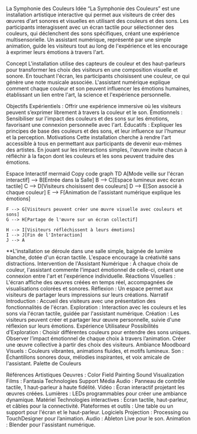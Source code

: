 
La Symphonie des Couleurs
Idée
“La Symphonie des Couleurs” est une installation artistique interactive qui permet aux visiteurs de créer des œuvres d'art sonores et visuelles en utilisant des couleurs et des sons. Les participants interagissent avec un écran tactile pour sélectionner des couleurs, qui déclenchent des sons spécifiques, créant une expérience multisensorielle. Un assistant numérique, représenté par une simple animation, guide les visiteurs tout au long de l'expérience et les encourage à exprimer leurs émotions à travers l'art.

Concept
L'installation utilise des capteurs de couleur et des haut-parleurs pour transformer les choix des visiteurs en une composition visuelle et sonore. En touchant l'écran, les participants choisissent une couleur, ce qui génère une note musicale associée. L'assistant numérique explique comment chaque couleur et son peuvent influencer les émotions humaines, établissant un lien entre l'art, la science et l'expérience personnelle.

Objectifs
Expérientiels : Offrir une expérience immersive où les visiteurs peuvent s’exprimer librement à travers la couleur et le son.
Émotionnels : Sensibiliser sur l'impact des couleurs et des sons sur les émotions, favorisant une connexion personnelle avec l'art.
Éducatifs : Expliquer les principes de base des couleurs et des sons, et leur influence sur l'humeur et la perception.
Motivations
Cette installation cherche à rendre l'art accessible à tous en permettant aux participants de devenir eux-mêmes des artistes. En jouant sur les interactions simples, l'œuvre invite chacun à réfléchir à la façon dont les couleurs et les sons peuvent traduire des émotions.

Espace Interactif
mermaid
Copy code
graph TD
    A[Mode veille sur l'écran interactif] --> B[Entrée dans la Salle]
    B --> C[Espace lumineux avec écran tactile]
    C --> D[Visiteurs choisissent des couleurs]
    D --> E[Son associé à chaque couleur]
    E --> F[Animation de l'assistant numérique explique les émotions]
    
    F --> G[Visiteurs peuvent créer une œuvre visuelle avec couleurs et sons]
    G --> H[Partage de l'œuvre sur un écran collectif]
    
    H --> I[Visiteurs réfléchissent à leurs émotions]
    I --> J[Fin de l'Interaction]
    J --> A
**L'installation se déroule dans une salle simple, baignée de lumière blanche, dotée d'un écran tactile. L'espace encourage la créativité sans distractions.
Intervention de l'Assistant Numérique : À chaque choix de couleur, l'assistant commente l'impact émotionnel de celle-ci, créant une connexion entre l'art et l'expérience individuelle.
Réactions Visuelles : L'écran affiche des œuvres créées en temps réel, accompagnées de visualisations colorées et sonores.
Réflexion : Un espace permet aux visiteurs de partager leurs impressions sur leurs créations.
Narratif
Introduction : Accueil des visiteurs avec une présentation des fonctionnalités de l'écran.
Exploration : Interaction avec les couleurs et les sons via l'écran tactile, guidée par l'assistant numérique.
Création : Les visiteurs peuvent créer et partager leur œuvre personnelle, suivie d'une réflexion sur leurs émotions.
Expérience Utilisateur
Possibilités d'Exploration :
Choisir différentes couleurs pour entendre des sons uniques.
Observer l’impact émotionnel de chaque choix à travers l’animation.
Créer une œuvre collective à partir des choix des visiteurs.
Ambiance
Moodboard
Visuels : Couleurs vibrantes, animations fluides, et motifs lumineux.
Son : Échantillons sonores doux, mélodies inspirantes, et voix amicale de l'assistant.
Palette de Couleurs

Références Artistiques
Oeuvres :
Color Field Painting
Sound Visualization
Films :
Fantasia
Technologies
Support Média
Audio : Panneau de contrôle tactile, 1 haut-parleur à haute fidélité.
Vidéo : Écran interactif projetant les œuvres créées.
Lumières : LEDs programmables pour créer une ambiance dynamique.
Matériel
Technologies interactives : Écran tactile, haut-parleur, et câbles pour la connectivité.
Plateformes et outils : Une table ou un support pour l'écran et le haut-parleur.
Logiciels
Projection : Processing ou TouchDesigner pour l’animation.
Audio : Ableton Live pour le son.
Animation : Blender pour l'assistant numérique.




